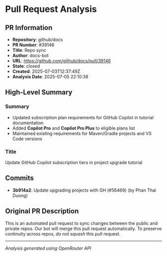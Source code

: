 # Pull Request Analysis

## PR Information
- **Repository**: github/docs
- **PR Number**: #39146
- **Title**: Repo sync
- **Author**: docs-bot
- **URL**: https://github.com/github/docs/pull/39146
- **State**: closed
- **Created**: 2025-07-03T12:37:49Z
- **Analysis Date**: 2025-07-05 22:10:38

## High-Level Summary

### Summary
- Updated subscription plan requirements for GitHub Copilot in tutorial documentation
- Added **Copilot Pro** and **Copilot Pro Plus** to eligible plans list
- Maintained existing requirements for Maven/Gradle projects and VS Code versions

### Title
Update GitHub Copilot subscription tiers in project upgrade tutorial

## Commits

- **3b914a2**: Update upgrading projects with GH (#56469) (by Phan Thai Duong)


## Original PR Description


This is an automated pull request to sync changes between the public and private repos.
Our bot will merge this pull request automatically.
To preserve continuity across repos, _do not squash_ this pull request.


---
*Analysis generated using OpenRouter API*
